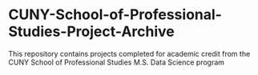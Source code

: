 # CUNY-School-of-Professional-Studies-Project-Archive

This repository contains projects completed for academic credit from the CUNY School of Professional Studies M.S. Data Science program
